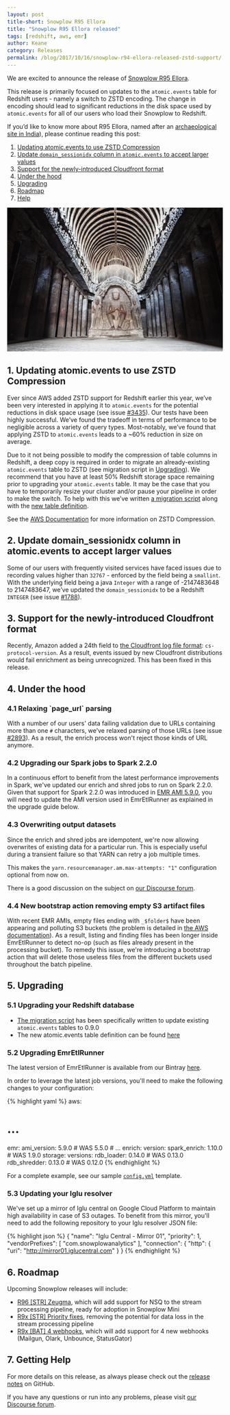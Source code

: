```yaml
---
layout: post
title-short: Snowplow R95 Ellora
title: "Snowplow R95 Ellora released"
tags: [redshift, aws, emr]
author: Keane
category: Releases
permalink: /blog/2017/10/16/snowplow-r94-ellora-released-zstd-support/
---
```


We are excited to announce the release of [Snowplow R95 Ellora][snowplow-release].

This release is primarily focused on updates to the `atomic.events` table for Redshift users -
namely a switch to ZSTD encoding. The change in encoding should lead to significant
reductions in the disk space used by `atomic.events` for all of our users who load their Snowplow to
Redshift.

If you’d like to know more about R95 Ellora, named after an [archaeological site in India][ellora]),
please continue reading this post:

<!--more-->

1. [Updating atomic.events to use ZSTD Compression](#zstd)
2. [Update `domain_sessionidx` column in `atomic.events` to accept larger values](#sessionidx)
3. [Support for the newly-introduced Cloudfront format](#cloudfront)
4. [Under the hood](#misc)
5. [Upgrading](#upgrading)
6. [Roadmap](#roadmap)
7. [Help](#help)

![Ellora][ellora-img]

<h2 id="zstd">1. Updating atomic.events to use ZSTD Compression</h2>

Ever since AWS added ZSTD support for Redshift earlier this year, we’ve been very interested in
applying it to `atomic.events` for the potential reductions in disk space usage
(see issue [#3435][i3435]). Our tests have been highly successful. We’ve found the tradeoff in terms
of performance to be negligible across a variety of query types. Most-notably, we’ve found that
applying ZSTD to `atomic.events` leads to a ~60% reduction in size on average.

Due to it not being possible to modify the compression of table columns in Redshift, a deep copy is
required in order to migrate an already-existing `atomic.events` table to ZSTD (see migration script
in [Upgrading](#upgrading)). We recommend that you have at least 50% Redshift storage space
remaining prior to upgrading your `atomic.events` table. It may be the case that you have
to temporarily resize your cluster and/or pause your pipeline in order to make the switch. To help
with this we’ve written [a migration script][migration-script] along with the
[new table definition][table-defintion].

See the [AWS Documentation][aws-zstd] for more information on ZSTD Compression.

<h2 id="sessionidx">2. Update domain_sessionidx column in atomic.events to accept larger values</h2>

Some of our users with frequently visited services have faced issues due to recording values higher
than `32767` - enforced by the field being a `smallint`. With the underlying field being a java
`Integer` with a range of -2147483648 to 2147483647, we’ve updated the `domain_sessionidx` to be a
Redshift `INTEGER` (see issue [#1788][i1788]).

<h2 id="cloudfront">3. Support for the newly-introduced Cloudfront format</h2>

Recently, Amazon added a 24th field to [the Cloudfront log file format][cf-format]:
`cs-protocol-version`. As a result, events issued by new Cloudfront distributions would fail
enrichment as being unrecognized. This has been fixed in this release.

<h2 id="misc">4. Under the hood</h2>

<h3 id="url-parsing">4.1 Relaxing `page_url` parsing</h3>

With a number of our users' data failing validation due to URLs containing more than one `#`
characters, we’ve relaxed parsing of those URLs (see issue [#2893][i2893]). As a result, the enrich
process won't reject those kinds of URL anymore.

<h3 id="spark">4.2 Upgrading our Spark jobs to Spark 2.2.0</h3>

In a continuous effort to benefit from the latest performance improvements in Spark, we've updated
our enrich and shred jobs to run on Spark 2.2.0. Given that support for Spark 2.2.0 was introduced
in [EMR AMI 5.9.0][emr-ami], you will need to update the AMI version used in EmrEtlRunner as
explained in the upgrade guide below.

<h3 id="overwrite">4.3 Overwriting output datasets</h3>

Since the enrich and shred jobs are idempotent, we're now allowing overwrites of existing data for
a particular run. This is especially useful during a transient failure so that YARN can retry
a job multiple times.

This makes the `yarn.resourcemanager.am.max-attempts: "1"` configuration optional from now on.

There is a good discussion on the subject on [our Discourse forum][discourse-already-exists].

<h3 id="folder">4.4 New bootstrap action removing empty S3 artifact files</h3>

With recent EMR AMIs, empty files ending with `_$folder$` have been appearing and polluting S3
buckets (the problem is detailed in [the AWS documentation][folder-files]). As a result, listing
and finding files has been longer inside EmrEtlRunner to detect no-op (such as files already
present in the processing bucket). To remedy this issue, we're introducing a bootstrap action that
will delete those useless files from the different buckets used throughout the batch pipeline.

<h2 id="upgrading">5. Upgrading</h2>

<h3 id="redshift">5.1 Upgrading your Redshift database</h3>

- [The migration script][migration-script] has been specifically written to update existing
`atomic.events` tables to 0.9.0
- The new atomic.events table definition can be found [here][table-defintion]

<h3 id="emr">5.2 Upgrading EmrEtlRunner</h3>

The latest version of EmrEtlRunner is available from our Bintray [here][eer-dl].

In order to leverage the latest job versions, you'll need to make the following changes to your
configuration:

{% highlight yaml %}
aws:
  # ...
  emr:
    ami_version: 5.9.0        # WAS 5.5.0
    # ...
enrich:
  version:
    spark_enrich: 1.10.0      # WAS 1.9.0
storage:
  versions:
    rdb_loader: 0.14.0        # WAS 0.13.0
    rdb_shredder: 0.13.0      # WAS 0.12.0
{% endhighlight %}

For a complete example, see our sample [`config.yml`][config-yml] template.

<h3 id="resolver">5.3 Updating your Iglu resolver</h3>

We've set up a mirror of Iglu central on Google Cloud Platform to maintain high availability in
case of S3 outages. To benefit from this mirror, you'll need to add the following repository to your
Iglu resolver JSON file:

{% highlight json %}
{
  "name": "Iglu Central - Mirror 01",
  "priority": 1,
  "vendorPrefixes": [ "com.snowplowanalytics" ],
  "connection": {
  "http": {
    "uri": "http://mirror01.iglucentral.com"
  }
}
{% endhighlight %}

<h2 id="roadmap">6. Roadmap</h2>

Upcoming Snowplow releases will include:

* [R96 [STR] Zeugma][r96], which will add support for NSQ to the stream processing pipeline, ready
for adoption in Snowplow Mini
* [R9x [STR] Priority fixes][r9x-str-quality], removing the potential for data loss in the stream
processing pipeline
* [R9x [BAT] 4 webhooks][r9x-webhooks], which will add support for 4 new webhooks (Mailgun, Olark,
Unbounce, StatusGator)

<h2 id="help">7. Getting Help</h2>

For more details on this release, as always please check out the [release notes][snowplow-release]
on GitHub.

If you have any questions or run into any problems, please visit [our Discourse forum][discourse].

[snowplow-release]: https://github.com/snowplow/snowplow/releases/r95-ellora

[discourse]: http://discourse.snowplowanalytics.com/
[discourse-already-exists]: https://discourse.snowplowanalytics.com/t/shredded-bad-rows-output-directory-already-exists/1442

[ellora]: https://en.wikipedia.org/wiki/Ellora_Caves
[ellora-img]: /assets/img/blog/2017/10/ellora.jpg

[i3435]: https://github.com/snowplow/snowplow/issues/3435
[i1788]: https://github.com/snowplow/snowplow/issues/1788
[i2893]: https://github.com/snowplow/snowplow/issues/2893

[migration-script]: https://github.com/snowplow/snowplow/blob/master/4-storage/redshift-storage/sql/migrate_0.8.0_to_0.9.0.sql
[table-defintion]: https://github.com/snowplow/snowplow/blob/master/4-storage/redshift-storage/sql/atomic-def.sql

[eer-dl]: http://dl.bintray.com/snowplow/snowplow-generic/snowplow_emr_r95_ellora.zip
[config-yml]: https://github.com/snowplow/snowplow/blob/r90-lascaux/3-enrich/emr-etl-runner/config/config.yml.sample

[r96]: https://github.com/snowplow/snowplow/milestone/103
[r9x-webhooks]: https://github.com/snowplow/snowplow/milestone/129
[r9x-str-quality]: https://github.com/snowplow/snowplow/milestone/144

[aws-zstd]: http://docs.aws.amazon.com/redshift/latest/dg/zstd-encoding.html
[emr-ami]: http://docs.aws.amazon.com/emr/latest/ReleaseGuide/emr-release-components.html
[folder-files]: https://aws.amazon.com/premiumsupport/knowledge-center/emr-s3-empty-files/
[cf-format]: http://docs.aws.amazon.com/AmazonCloudFront/latest/DeveloperGuide/AccessLogs.html#LogFileFormat
